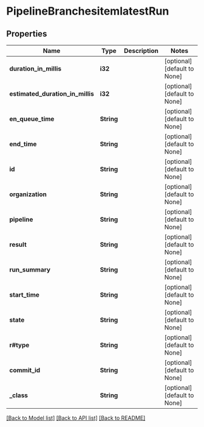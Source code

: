 # PipelineBranchesitemlatestRun

## Properties
Name | Type | Description | Notes
------------ | ------------- | ------------- | -------------
**duration_in_millis** | **i32** |  | [optional] [default to None]
**estimated_duration_in_millis** | **i32** |  | [optional] [default to None]
**en_queue_time** | **String** |  | [optional] [default to None]
**end_time** | **String** |  | [optional] [default to None]
**id** | **String** |  | [optional] [default to None]
**organization** | **String** |  | [optional] [default to None]
**pipeline** | **String** |  | [optional] [default to None]
**result** | **String** |  | [optional] [default to None]
**run_summary** | **String** |  | [optional] [default to None]
**start_time** | **String** |  | [optional] [default to None]
**state** | **String** |  | [optional] [default to None]
**r#type** | **String** |  | [optional] [default to None]
**commit_id** | **String** |  | [optional] [default to None]
**_class** | **String** |  | [optional] [default to None]

[[Back to Model list]](../README.md#documentation-for-models) [[Back to API list]](../README.md#documentation-for-api-endpoints) [[Back to README]](../README.md)


